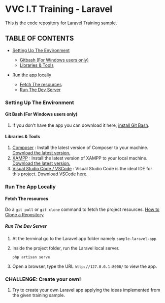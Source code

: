 # VVC I.T Training - Laravel
This is the code repository for Laravel Training sample. 

<a name="toc"></a>
## TABLE OF CONTENTS

- [Setting Up The Environment](#setup)        
    * [Gitbash (For Windows users only)](#setup-gitbash)
    * [Libraries & Tools](#setup-tools)    

- [Run the app locally](#deploy)
    * [Fetch The resources](#setup-code)
    * [Run The Dev Server](#deploy-sim)


<a name="setup"></a>
### Setting Up The Environment

<a name="setup-tools"></a>

<a name="setup-gitbash"></a>
#### Git Bash (For Windows users only)
1.  If you don't have the app you can download it here, [install Git Bash](https://gitforwindows.org/).

#### Libraries & Tools
1. [Composer](https://getcomposer.org/Composer-Setup.exe)
: Install the latest version of Composer to your machine. [Download the latest version.](https://getcomposer.org/Composer-Setup.exe)
1. [XAMPP](https://www.apachefriends.org/download.html)
: Install the latest version of XAMPP to your local machine. [Download the latest version.](https://www.apachefriends.org/download.html)
1. [Visual Studio Code / VSCode](https://code.visualstudio.com/)
: Visual Studio Code is the ideal IDE for this project. [Download VSCode here.](https://code.visualstudio.com/)


<a name="deploy"></a>
### Run The App Locally

<a name="setup-code"></a>
#### Fetch The resources
Do a `git pull` or `git clone` command to fetch the project resources. [How to Clone a Repository](https://help.github.com/articles/cloning-a-repository/)

<a name="deploy-sim"></a>
##### Run The Dev Server
1. At the terminal go to the Laravel app folder namely `sample-laravel-app`.
1. Inside the project folder, run the Laravel local server.

    ```shell script
    php artisan serve
    ```

1. Open a browser, type the URL `http://127.0.0.1:8000/` to view the app.

### CHALLENGE: Create your own!
1. Try to create your own Laravel app applying the ideas implemented from the given training sample.